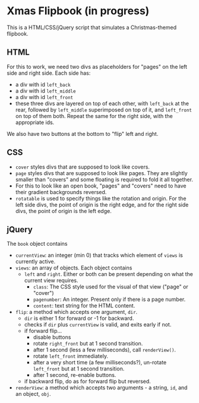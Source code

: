# Xmas Flipbook (in progress)
This is a HTML/CSS/jQuery script that simulates a Christmas-themed flipbook.

## HTML
For this to work, we need two divs as placeholders for "pages" on the left side and right side. Each side has:
- a div with id `left_back`
- a div with id `left_middle`
- a div with id `left_front`
- these three divs are layered on top of each other, with `left_back` at the rear, followed by `left_middle` superimposed on top of it, and `left_front` on top of them both. Repeat the same for the right side, with the appropriate ids.

We also have two buttons at the bottom to "flip" left and right.

## CSS
- `cover` styles divs that are supposed to look like covers.
- `page` styles divs that are supposed to look like pages. They are slightly smaller than "covers" and some floating is required to fold it all together.
- For this to look like an open book, "pages" and "covers" need to have their gradient backgrounds reversed.
- `rotatable` is used to specify things like the rotation and origin. For the left side divs, the point of origin is the right edge, and for the right side divs, the point of origin is the left edge. 

## jQuery
The `book` object contains
- `currentView`: an integer (min 0) that tracks which element of `views` is currently active.
- `views`: an array of objects. Each object contains
    - `left` and `right`. Either or both can be present depending on what the current view requires.
        - `class`: The CSS style used for the visual of that view ("page" or "cover")
        - `pagenumber`: An integer. Present only if there is a page number.
        - `content`: text string for the HTML content.
- `flip`: a method which accepts one argument, `dir`.
    - `dir` is either 1 for forward or -1 for backward. 
    - checks if `dir` plus `currentView` is valid, and exits early if not.
    - if forward flip...
        - disable buttons
        - rotate `right_front` but at 1 second transition.
        - after 1 second (less a few milliseconds), call `renderView()`.
        - rotate `left_front` immediately.
        - after a very short time (a few milliseconds?), un-rotate `left_front` but at 1 second transition.
        - after 1 second, re-enable buttons.
    - if backward flip, do as for forward flip but reversed. 
- `renderView`: a method which accepts two arguments -  a string, `id`, and an object, `obj`. 
